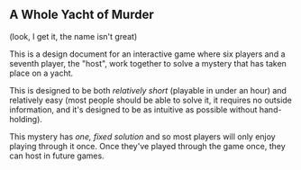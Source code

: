 ## A Whole Yacht of Murder

(look, I get it, the name isn't great)

This is a design document for an interactive game where six players and a seventh player, the "host", work together to solve a mystery that has taken place on a yacht. 

This is designed to be both _relatively short_ (playable in under an hour) and relatively easy (most people should be able to solve it, it requires no outside information, and it's designed to be as intuitive as possible without hand-holding).

This mystery has _one, fixed solution_ and so most players will only enjoy playing through it once. Once they've played through the game once, they can host in future games.




